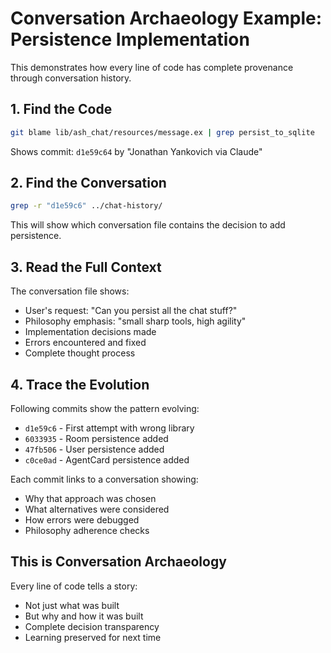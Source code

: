 # Conversation Archaeology Example: Persistence Implementation

This demonstrates how every line of code has complete provenance through conversation history.

## 1. Find the Code
```bash
git blame lib/ash_chat/resources/message.ex | grep persist_to_sqlite
```

Shows commit: `d1e59c64` by "Jonathan Yankovich via Claude"

## 2. Find the Conversation
```bash
grep -r "d1e59c6" ../chat-history/
```

This will show which conversation file contains the decision to add persistence.

## 3. Read the Full Context

The conversation file shows:
- User's request: "Can you persist all the chat stuff?"
- Philosophy emphasis: "small sharp tools, high agility"
- Implementation decisions made
- Errors encountered and fixed
- Complete thought process

## 4. Trace the Evolution

Following commits show the pattern evolving:
- `d1e59c6` - First attempt with wrong library
- `6033935` - Room persistence added
- `47fb506` - User persistence added  
- `c0ce0ad` - AgentCard persistence added

Each commit links to a conversation showing:
- Why that approach was chosen
- What alternatives were considered
- How errors were debugged
- Philosophy adherence checks

## This is Conversation Archaeology

Every line of code tells a story:
- Not just what was built
- But why and how it was built
- Complete decision transparency
- Learning preserved for next time